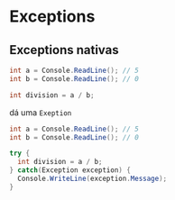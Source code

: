 # Exceptions

## Exceptions nativas

```cs
int a = Console.ReadLine(); // 5
int b = Console.ReadLine(); // 0

int division = a / b;
```

dá uma `Exeption`

```cs
int a = Console.ReadLine(); // 5
int b = Console.ReadLine(); // 0

try {
  int division = a / b;
} catch(Exception exception) {
  Console.WriteLine(exception.Message);
}
```

